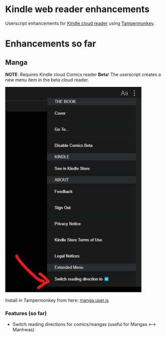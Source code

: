 # Kindle web reader enhancements

Userscript enhancements for [Kindle cloud reader](https://read.amazon.com) using [Tampermonkey](https://www.tampermonkey.net/).

# Enhancements so far

## Manga

**NOTE**: Requires Kindle cloud Comics reader **Beta**! The userscript creates a new menu item in the beta cloud reader.

![Where to activate](assets/Kindle%20menu%20example.png)

Install in Tampermonkey from here: [manga.user.js](https://github.com/alvaromunoz/kindle-web-enhancements/raw/master/manga.user.js)

### Features (so far)
- Switch reading directions for comics/mangas (useful for Mangas <--> Manhwas)
